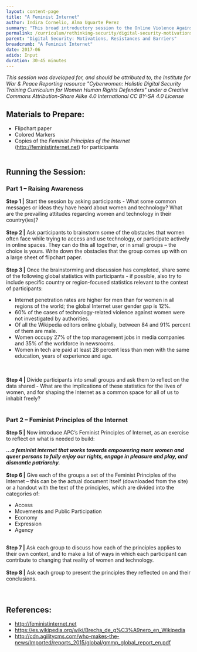 ```yaml
---
layout: content-page
title: "A Feminist Internet"
author: Indira Cornelio, Alma Uguarte Perez
summary: "This broad introductory session to the Online Violence Against Women module is intended to provide an awareness raising opportunity for participants about the challenges faced by women in online spaces."
permalink: /curriculum/rethinking-security/digital-security-motivations-resistances-and-barriers/input/a-feminist-internet/
parent: "Digital Security: Motivations, Resistances and Barriers"
breadcrumb: "A Feminist Internet"
date: 2017-06
adids: Input
duration: 30-45 minutes
---
```

*This session was developed for, and should be attributed to, the Institute for War & Peace Reporting resource "Cyberwomen: Holistic Digital Security Training Curriculum for Women Human Rights Defenders" under a Creative Commons Attribution-Share Alike 4.0 International CC BY-SA 4.0 License*

## Materials to Prepare: 
- Flipchart paper
- Colored Markers
- Copies of the *Feminist Principles of the Internet* (<a href="http://feministinternet.net">http://feministinternet.net</a>) for participants
<br><br>

## Running the Session:

### Part 1 – Raising Awareness
**Step 1 |** Start the session by asking participants - What some common messages or ideas they have heard about women and technology? What are the prevailing attitudes regarding women and technology in their country(ies)?
<br><br>
**Step 2 |** Ask participants to brainstorm some of the obstacles that women often face while trying to access and use technology, or participate actively in online spaces. They can do this all together, or in small groups – the choice is yours. Write down the obstacles that the group comes up with on a large sheet of flipchart paper.
<br><br>
**Step 3 |** Once the brainstorming and discussion has completed, share some of the following global statistics with participants - if possible, also try to include specific country or region-focused statistics relevant to the context of participants:
- Internet penetration rates are higher for men than for women in all regions of the world; the global Internet user gender gap is 12%.
- 60% of the cases of technology-related violence against women were not investigated by authorities.
- Of all the Wikipedia editors online globally, between 84 and 91% percent of them are male.
- Women occupy 27% of the top management jobs in media companies and 35% of the workforce in newsrooms.
- Women in tech are paid at least 28 percent less than men with the same education, years of experience and age.	
<br><br>

**Step 4 |** Divide participants into small groups and ask them to reflect on the data shared - What are the implications of these statistics for the lives of women, and for shaping the Internet as a common space for all of us to inhabit freely?
<br><br>

### Part 2 – Feminist Principles of the Internet
**Step 5 |** Now introduce APC’s Feminist Principles of Internet, as an exercise to reflect on what is needed to build:

***...a  feminist  internet  that works towards empowering more women and  queer  persons to fully enjoy our rights, engage in pleasure and play, and dismantle patriarchy.***
<br><br>
**Step 6 |** Give each of the groups a set of the Feminist Principles of the Internet – this can be the actual document itself (downloaded from the site) or a handout with the text of the principles, which are divided into the categories of:
- Access
- Movements and Public Participation
- Economy
- Expression
- Agency
<br><br>

**Step 7 |** Ask each group to discuss how each of the principles applies to their own context, and to make a list of ways in which each participant can contribute to changing that reality of women and technology.
<br><br>
**Step 8 |** Ask each group to present the principles they reflected on and their conclusions.  
<br><br>

## References:
- <a href="http://feministinternet.net">http://feministinternet.net</a>
- <a href="https://es.wikipedia.org/wiki/Brecha_de_g%C3%A9nero_en_Wikipedia">https://es.wikipedia.org/wiki/Brecha_de_g%C3%A9nero_en_Wikipedia</a>
- <a href="http://cdn.agilitycms.com/who-makes-the-news/Imported/reports_2015/global/gmmp_global_report_en.pdf">http://cdn.agilitycms.com/who-makes-the-news/Imported/reports_2015/global/gmmp_global_report_en.pdf</a>		 	

